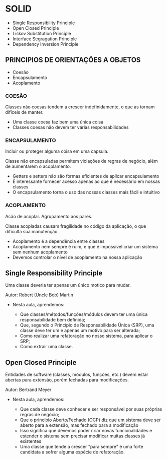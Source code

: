 # SOLID

- Single Responsibility Principle
- Open Closed Principle
- Liskov Substitution Principle
- Interface Segragation Principle
- Dependency Inversion Principle

## PRINCIPIOS DE ORIENTAÇÕES A OBJETOS

- Coesão
- Encapsulamento
- Acoplamento

### COESÃO

Classes não coesas tendem a crescer indefinidamente, o que as tornam difíceis de manter.

  - Uma classe coesa faz bem uma única coisa
  - Classes coesas não devem ter várias responsabilidades


### ENCAPSULAMENTO

Incluir ou proteger alguma coisa em uma capsula.

Classe não encapsuladas permitem violações de regras de negócio, além de aumentarem o acoplamento.

  - Getters e setters não são formas eficientes de aplicar encapsulamento
  - É interessante fornecer acesso apenas ao que é necessário em nossas classes
  - O encapsulamento torna o uso das nossas classes mais fácil e intuitivo

### ACOPLAMENTO

Acão de acoplar. Agrupamento aos pares.

Classe acopladas causam fragilidade no código da aplicação, o que dificulta sua manutenção

  - Acoplamento é a dependência entre classes
  - Acoplamento nem sempre é ruim, e que é impossível criar um sistema sem nenhum acoplamento
  - Devemos controlar o nível de acoplamento na nossa aplicação


## Single Responsibility Principle

Uma classe deveria ter apenas um único motico para mudar.


Autor: Robert (Uncle Bob) Martin


- Nesta aula, aprendemos:

  - Que classes/métodos/funções/módulos devem ter uma única responsabilidade bem definida;
  - Que, segundo o Princípio de Responsabilidade Única (SRP), uma classe deve ter um e apenas um motivo para ser alterada;
  - Como realizar uma refatoração no nosso sistema, para aplicar o SRP;
  - Como extrair uma classe.

## Open Closed Principle

Entidades de software (classes, módulos, funções, etc.) devem estar abertas para extensão, porém fechadas para modificações.


Autor: Bertrand Meyer

- Nesta aula, aprendemos:

  - Que cada classe deve conhecer e ser responsável por suas próprias regras de negócio;
  - Que o princípio Aberto/Fechado (OCP) diz que um sistema deve ser aberto para a extensão, mas fechado para a modificação
   - Isso significa que devemos poder criar novas funcionalidades e estender o sistema sem precisar modificar muitas classes já existentes
  - Uma classe que tende a crescer "para sempre" é uma forte candidata a sofrer alguma espécie de refatoração.


